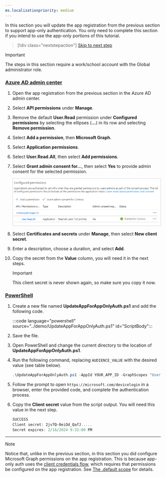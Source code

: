 ```yaml
---
ms.localizationpriority: medium
---
```


<!-- markdownlint-disable MD041 -->

In this section you will update the app registration from the previous section to support app-only authentication. You only need to complete this section if you intend to use the app-only portions of this tutorial.

> [!div class="nextstepaction"]
> [Skip to next step](03-create-app.md)

> [!IMPORTANT]
> The steps in this section require a work/school account with the Global administrator role.

### [Azure AD admin center](#tab/aad)

1. Open the app registration from the previous section in the Azure AD admin center.

1. Select **API permissions** under **Manage**.

1. Remove the default **User.Read** permission under **Configured permissions** by selecting the ellipses (**...**) in its row and selecting **Remove permission**.

1. Select **Add a permission**, then **Microsoft Graph**.

1. Select **Application permissions**.

1. Select **User.Read.All**, then select **Add permissions**.

1. Select **Grant admin consent for...**, then select **Yes** to provide admin consent for the selected permission.

    ![A screenshot of the Configured permissions table after granting admin consent](./images/aad-configured-permissions.png)

1. Select **Certificates and secrets** under **Manage**, then select **New client secret**.

1. Enter a description, choose a duration, and select **Add**.

1. Copy the secret from the **Value** column, you will need it in the next steps.

    > [!IMPORTANT]
    > This client secret is never shown again, so make sure you copy it now.

### [PowerShell](#tab/powershell)

1. Create a new file named **UpdateAppForAppOnlyAuth.ps1** and add the following code.

    :::code language="powershell" source="../demo/UpdateAppForAppOnlyAuth.ps1" id="ScriptBody":::

1. Save the file.

1. Open PowerShell and change the current directory to the location of **UpdateAppForAppOnlyAuth.ps1**.

1. Run the following command, replacing `AUDIENCE_VALUE` with the desired value (see table below).

    ```powershell
    .\UpdateAppForAppOnlyAuth.ps1 -AppId YOUR_APP_ID -GraphScopes "User.Read.All"
    ```

1. Follow the prompt to open `https://microsoft.com/devicelogin` in a browser, enter the provided code, and complete the authentication process.

1. Copy the **Client secret** value from the script output. You will need this value in the next step.

    ```powershell
    SUCCESS
    Client secret: 2jv7Q~8eiOd_QafJ.....
    Secret expires: 2/16/2024 9:32:09 PM
    ```

---

> [!NOTE]
> Notice that, unlike in the previous section, in this section you did configure Microsoft Graph permissions on the app registration. This is because app-only auth uses the [client credentials flow](https://docs.microsoft.com/azure/active-directory/develop/v2-oauth2-client-creds-grant-flow), which requires that permissions be configured on the app registration. See [The .default scope](https://docs.microsoft.com/azure/active-directory/develop/v2-permissions-and-consent#the-default-scope) for details.
